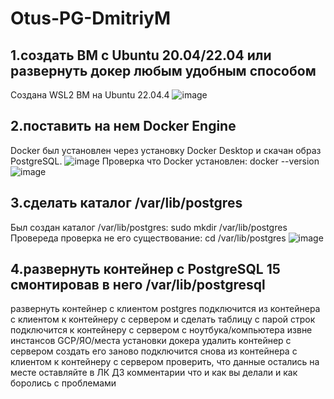 # Otus-PG-DmitriyM
## 1.создать ВМ с Ubuntu 20.04/22.04 или развернуть докер любым удобным способом
Создана WSL2 ВМ на Ubuntu 22.04.4
![image](https://github.com/md31git/Otus-PG-DmitriyM/assets/108184930/0c0bcc10-00f3-4277-86fb-d21289f7485c)
## 2.поставить на нем Docker Engine
Docker был установлен через установку Docker Desktop и скачан образ PostgreSQL.
![image](https://github.com/md31git/Otus-PG-DmitriyM/assets/108184930/2d49e1ae-8dac-4bbb-9e88-65cc9aa39c33)
Проверка что Docker установлен:
docker --version
![image](https://github.com/md31git/Otus-PG-DmitriyM/assets/108184930/48e1f242-9e07-4e90-976e-cc3a0ca3b7ec)
## 3.сделать каталог /var/lib/postgres
Был создан каталог /var/lib/postgres: sudo mkdir /var/lib/postgres
Провереда проверка не его существование: cd /var/lib/postgres
![image](https://github.com/md31git/Otus-PG-DmitriyM/assets/108184930/c7cc30ee-b820-49c4-ae5e-19c13c0947e2)
## 4.развернуть контейнер с PostgreSQL 15 смонтировав в него /var/lib/postgresql

развернуть контейнер с клиентом postgres
подключится из контейнера с клиентом к контейнеру с сервером и сделать таблицу с парой строк
подключится к контейнеру с сервером с ноутбука/компьютера извне инстансов GCP/ЯО/места установки докера
удалить контейнер с сервером
создать его заново
подключится снова из контейнера с клиентом к контейнеру с сервером
проверить, что данные остались на месте
оставляйте в ЛК ДЗ комментарии что и как вы делали и как боролись с проблемами
